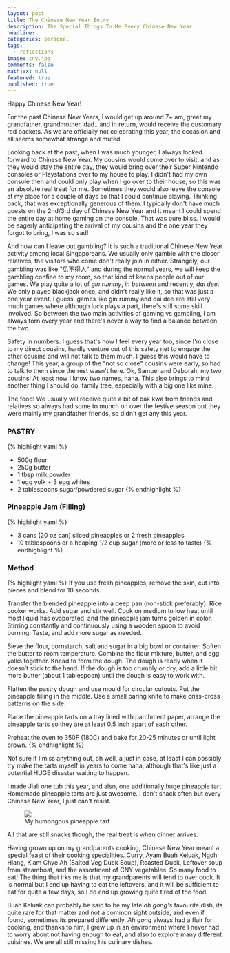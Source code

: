 ```yaml
---
layout: post
title: The Chinese New Year Entry
description: The Special Things To Me Every Chinese New Year
headline: 
categories: personal
tags:
  - reflections
image: cny.jpg
comments: false
mathjax: null
featured: true
published: true
---
```


Happy Chinese New Year!

For the past Chinese New Years, I would get up around 7+ am, greet my grandfather, grandmother, dad.. and in return, would receive the customary red packets. As we are officially not celebrating this year, the occasion and all seems somewhat strange and muted.

Looking back at the past, when I was much younger, I always looked forward to Chinese New Year. My cousins would come over to visit, and as they would stay the entire day, they would bring over their Super Nintendo consoles or Playstations over to my house to play. I didn't had my own console then and could only play when I go over to their house, so this was an absolute real treat for me. Sometimes they would also leave the console at my place for a couple of days so that I could continue playing. Thinking back, that was exceptionally generous of them. I typically don't have much guests on the 2nd/3rd day of Chinese New Year and it meant I could spend the entire day at home gaming on the console. That was pure bliss. I would be eagerly anticipating the arrival of my cousins and the one year they forgot to bring, I was so sad!

And how can I leave out gambling? It is such a traditional Chinese New Year activity among local Singaporeans. We usually only gamble with the closer relatives, the visitors who come don't really join in either. Strangely, our gambling was like "见不得人" and during the normal years, we will keep the gambling confine to my room, so that kind of keeps people out of our games. We play quite a lot of _gin rummy_, _in between_ and recently, _dai dee_. We only played blackjack once, and didn't really like it, so that was just a one year event. I guess, games like gin rummy and dai dee are still very much games where although luck plays a part, there's still some skill involved. So between the two main activities of gaming vs gambling, I am always torn every year and there's never a way to find a balance between the two.

Safety in numbers. I guess that's how I feel every year too, since I'm close to my direct cousins, hardly venture out of this safety net to engage the other cousins and will not talk to them much. I guess this would have to change! This year, a group of the "not so close" cousins were early, so had to talk to them since the rest wasn't here. Ok, Samuel and Deborah, my two cousins! At least now I know two names, haha. This also brings to mind another thing I should do, family tree, especially with a big one like mine.

The food! We usually will receive quite a bit of bak kwa from friends and relatives so always had some to munch on over the festive season but they were mainly my grandfather friends, so didn't get any this year. 

### PASTRY
{% highlight yaml %}
- 500g flour
- 250g butter
- 1 tbsp milk powder
- 1 egg yolk + 3 egg whites
- 2 tablespoons sugar/powdered sugar
{% endhighlight %}

### Pineapple Jam (Filling)
{% highlight yaml %}
- 3 cans (20 oz can) sliced pineapples or 2 fresh pineapples
- 10 tablespoons or a heaping 1/2 cup sugar (more or less to taste)
{% endhighlight %}

### Method
{% highlight yaml %}
If you use fresh pineapples, remove the skin, cut into pieces and blend for 10 seconds.

Transfer the blended pineapple into a deep pan (non-stick preferably). Rice cooker works. Add sugar and stir well. Cook on medium to low heat until most liquid has evaporated, and the pineapple jam turns golden in color. Stirring constantly and continuously using a wooden spoon to avoid burning. Taste, and add more sugar as needed. 

Sieve the flour, cornstarch, salt and sugar in a big bowl or container. Soften the butter to room temperature. Combine the flour mixture, butter, and egg yolks together. Knead to form the dough. The dough is ready when it doesn’t stick to the hand. If the dough is too crumbly or dry, add a little bit more butter (about 1 tablespoon) until the dough is easy to work with.

Flatten the pastry dough and use mould for circular cutouts. Put the pineapple filling in the middle. Use a small paring knife to make criss-cross patterns on the side. 

Place the pineapple tarts on a tray lined with parchment paper, arrange the pineapple tarts so they are at least 0.5 inch apart of each other.

Preheat the oven to 350F (180C) and bake for 20-25 minutes or until light brown.
{% endhighlight %}

Not sure if I miss anything out, oh well, a just in case, at least I can possibly try make the tarts myself in years to come haha, although that's like just a potential HUGE disaster waiting to happen.

I made Jiali one tub this year, and also, one additionally huge pineapple tart. Homemade pineapple tarts are just awesome. I don't snack often but every Chinese New Year, I just can't resist.

<figure>
	<a href="{{ site.url }}/images/posts/big-pineapple-tart.jpg"><img src="{{ site.url }}/images/posts/big-pineapple-tart.jpg"></a>
	<figcaption>My humongous pineapple tart</figcaption>
</figure>

All that are still snacks though, the real treat is when dinner arrives. 

Having grown up on my grandparents cooking, Chinese New Year meant a special feast of their cooking specialities. Curry, Ayam Buah Keluak, Ngoh Hiang, Kiam Chye Ah (Salted Veg Duck Soup), Roasted Duck, Leftover soup from steamboat, and the assortment of CNY vegetables. So many food to eat! The thing that irks me is that my grandparents will tend to over cook. It is normal but I end up having to eat the leftovers, and it will be sufficient to eat for quite a few days, so I do end up growing quite tired of the food.

Buah Keluak can probably be said to be my late _ah gong's_ favourite dish, its quite rare for that matter and not a common sight outside, and even if found, sometimes its prepared differently. _Ah gong_ always had a flair for cooking, and thanks to him, I grew up in an environment where I never had to worry about not having enough to eat, and also to explore many different cuisines. We are all still missing his culinary dishes.

